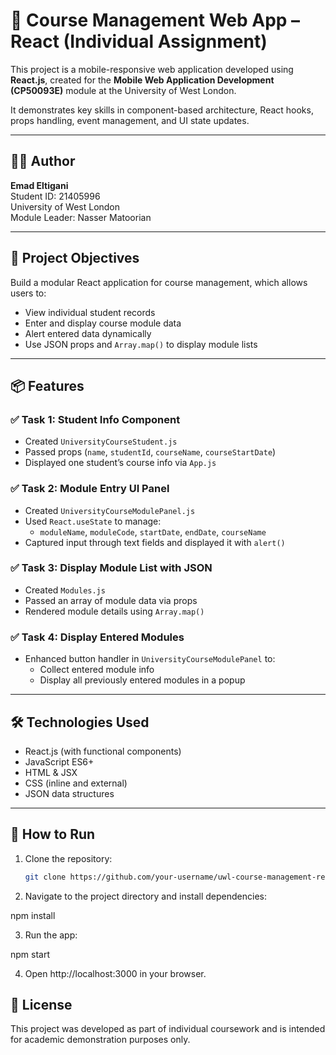 # 📘 Course Management Web App – React (Individual Assignment)

This project is a mobile-responsive web application developed using **React.js**, created for the **Mobile Web Application Development (CP50093E)** module at the University of West London.

It demonstrates key skills in component-based architecture, React hooks, props handling, event management, and UI state updates.

---

## 👨‍💻 Author

**Emad Eltigani**  
Student ID: 21405996  
University of West London  
Module Leader: Nasser Matoorian

---

## 🎯 Project Objectives

Build a modular React application for course management, which allows users to:

- View individual student records
- Enter and display course module data
- Alert entered data dynamically
- Use JSON props and `Array.map()` to display module lists

---

## 📦 Features

### ✅ Task 1: Student Info Component
- Created `UniversityCourseStudent.js`
- Passed props (`name`, `studentId`, `courseName`, `courseStartDate`)
- Displayed one student’s course info via `App.js`

### ✅ Task 2: Module Entry UI Panel
- Created `UniversityCourseModulePanel.js`
- Used `React.useState` to manage:
  - `moduleName`, `moduleCode`, `startDate`, `endDate`, `courseName`
- Captured input through text fields and displayed it with `alert()`

### ✅ Task 3: Display Module List with JSON
- Created `Modules.js`
- Passed an array of module data via props
- Rendered module details using `Array.map()`

### ✅ Task 4: Display Entered Modules
- Enhanced button handler in `UniversityCourseModulePanel` to:
  - Collect entered module info
  - Display all previously entered modules in a popup

---

## 🛠 Technologies Used

- React.js (with functional components)
- JavaScript ES6+
- HTML & JSX
- CSS (inline and external)
- JSON data structures

---

## 🚀 How to Run

1. Clone the repository:
   ```bash
   git clone https://github.com/your-username/uwl-course-management-react.git

2. Navigate to the project directory and install dependencies:

npm install

3. Run the app:

npm start

4. Open http://localhost:3000 in your browser.

## 📄 License

This project was developed as part of individual coursework and is intended for academic demonstration purposes only.
